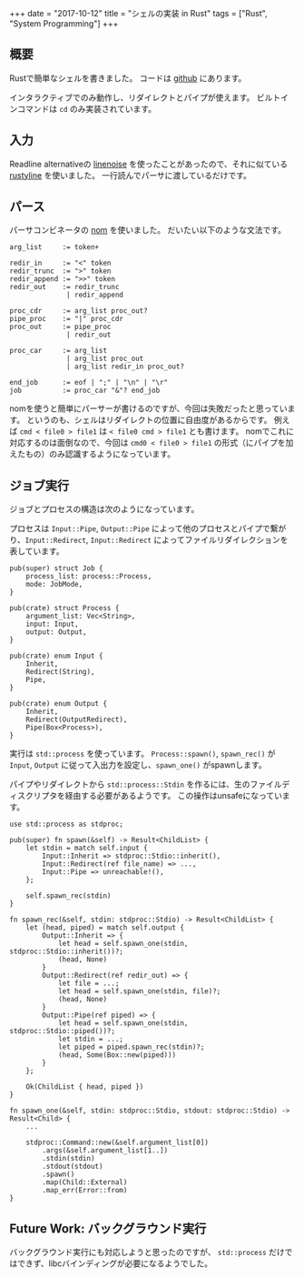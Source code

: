 +++
date = "2017-10-12"
title = "シェルの実装 in Rust"
tags = ["Rust", "System Programming"]
+++

## 概要

Rustで簡単なシェルを書きました。
コードは [github](https://github.com/ordovicia/rush.git) にあります。

インタラクティブでのみ動作し、リダイレクトとパイプが使えます。
ビルトインコマンドは `cd` のみ実装されています。

## 入力

Readline alternativeの [linenoise](https://github.com/antirez/linenoise) を使ったことがあったので、それに似ている [rustyline](https://crates.io/crates/rustyline) を使いました。
一行読んでパーサに渡しているだけです。

## パース

パーサコンビネータの [nom](https://crates.io/crates/nom) を使いました。
だいたい以下のような文法です。

```
arg_list     := token+

redir_in     := "<" token
redir_trunc  := ">" token
redir_append := ">>" token
redir_out    := redir_trunc
              | redir_append

proc_cdr     := arg_list proc_out?
pipe_proc    := "|" proc_cdr
proc_out     := pipe_proc
              | redir_out

proc_car     := arg_list
              | arg_list proc_out
              | arg_list redir_in proc_out?

end_job      := eof | ";" | "\n" | "\r"
job          := proc_car "&"? end_job
```

nomを使うと簡単にパーサーが書けるのですが、今回は失敗だったと思っています。
というのも、シェルはリダイレクトの位置に自由度があるからです。
例えば `cmd < file0 > file1` は `< file0 cmd > file1` とも書けます。
nomでこれに対応するのは面倒なので、今回は `cmd0 < file0 > file1` の形式（にパイプを加えたもの）のみ認識するようになっています。

## ジョブ実行

ジョブとプロセスの構造は次のようになっています。

プロセスは `Input::Pipe`, `Output::Pipe` によって他のプロセスとパイプで繋がり、`Input::Redirect`, `Input::Redirect` によってファイルリダイレクションを表しています。

```
pub(super) struct Job {
    process_list: process::Process,
    mode: JobMode,
}

pub(crate) struct Process {
    argument_list: Vec<String>,
    input: Input,
    output: Output,
}

pub(crate) enum Input {
    Inherit,
    Redirect(String),
    Pipe,
}

pub(crate) enum Output {
    Inherit,
    Redirect(OutputRedirect),
    Pipe(Box<Process>),
}
```

実行は `std::process` を使っています。
`Process::spawn()`, `spawn_rec()` が `Input`, `Output` に従って入出力を設定し、`spawn_one()` がspawnします。

パイプやリダイレクトから `std::process::Stdin` を作るには、生のファイルディスクリプタを経由する必要があるようです。
この操作はunsafeになっています。

```
use std::process as stdproc;

pub(super) fn spawn(&self) -> Result<ChildList> {
    let stdin = match self.input {
        Input::Inherit => stdproc::Stdio::inherit(),
        Input::Redirect(ref file_name) => ...,
        Input::Pipe => unreachable!(),
    };

    self.spawn_rec(stdin)
}

fn spawn_rec(&self, stdin: stdproc::Stdio) -> Result<ChildList> {
    let (head, piped) = match self.output {
        Output::Inherit => {
            let head = self.spawn_one(stdin, stdproc::Stdio::inherit())?;
            (head, None)
        }
        Output::Redirect(ref redir_out) => {
            let file = ...;
            let head = self.spawn_one(stdin, file)?;
            (head, None)
        }
        Output::Pipe(ref piped) => {
            let head = self.spawn_one(stdin, stdproc::Stdio::piped())?;
            let stdin = ...;
            let piped = piped.spawn_rec(stdin)?;
            (head, Some(Box::new(piped)))
        }
    };

    Ok(ChildList { head, piped })
}

fn spawn_one(&self, stdin: stdproc::Stdio, stdout: stdproc::Stdio) -> Result<Child> {
    ...

    stdproc::Command::new(&self.argument_list[0])
        .args(&self.argument_list[1..])
        .stdin(stdin)
        .stdout(stdout)
        .spawn()
        .map(Child::External)
        .map_err(Error::from)
}
```

## Future Work: バックグラウンド実行

バックグラウンド実行にも対応しようと思ったのですが、 `std::process` だけではできず、libcバインディングが必要になるようでした。
